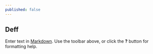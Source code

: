 ```yaml
---
published: false
---
```





## Deff

Enter text in [Markdown](http://daringfireball.net/projects/markdown/). Use the toolbar above, or click the **?** button for formatting help.
